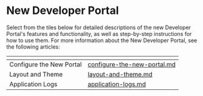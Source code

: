 # New Developer Portal

Select from the tiles below for detailed descriptions of the new Developer Portal's features and functionality, as well as step-by-step instructions for how to use them. For more information about the New Developer Portal, see the following articles:

<table data-view="cards"><thead><tr><th></th><th data-hidden data-card-target data-type="content-ref"></th></tr></thead><tbody><tr><td>Configure the New Portal</td><td><a href="configure-the-new-portal.md">configure-the-new-portal.md</a></td></tr><tr><td>Layout and Theme</td><td><a href="layout-and-theme.md">layout-and-theme.md</a></td></tr><tr><td>Application Logs</td><td><a href="application-logs.md">application-logs.md</a></td></tr></tbody></table>

